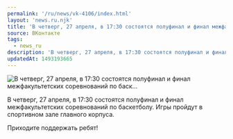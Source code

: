 ```yaml
---
permalink: '/ru/news/vk-4106/index.html'
layout: 'news.ru.njk'
title: 'В четверг, 27 апреля, в 17:30 состоятся полуфинал и финал межфакультетских соревнований по баск…'
source: ВКонтакте
tags:
  - news_ru
description: 'В четверг, 27 апреля, в 17:30 состоятся полуфинал и финал межфакультетских соревнований по баск…'
updatedAt: 1493193665
---
```

![В четверг, 27 апреля, в 17:30 состоятся полуфинал и финал межфакультетских соревнований по баск…](https://sun9-32.userapi.com/impf/6IKtacpAapAsFxXKiC8AtDLMAFj6DWM1bESo1Q/izr9yS4o0xU.jpg?size=1280x848&quality=96&sign=c44b9a46fb20fde93d7c0c34e3db04cf&c_uniq_tag=kfgnHuv-O3c3js7frH0IRqD-tycTpJRkC1uhIyiLEYU&type=album)

В четверг, 27 апреля, в 17:30 состоятся полуфинал и финал межфакультетских соревнований по баскетболу. Игры пройдут в спортивном зале главного корпуса.

Приходите поддержать ребят!
